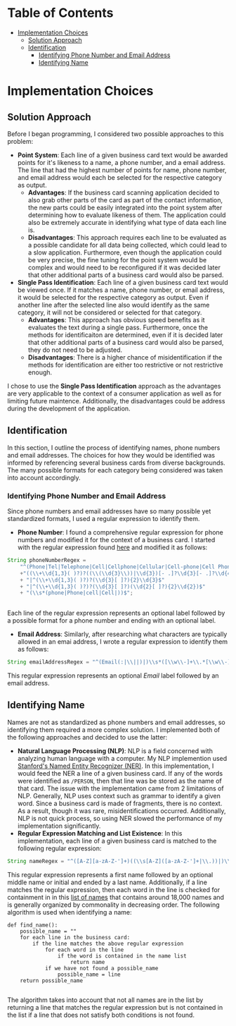 # Table of Contents
- [Implementation Choices](#ImplementChoice)
  - [Solution Approach](##Approach)
  - [Identification](#Identification)
  	- [Identifying Phone Number and Email Address](###PhoneEmail)
  	- [Identifying Name](###Name)

# Implementation Choices
## Solution Approach
Before I began programming, I considered two possible approaches to this problem:
- **Point System**: Each line of a given business card text would be awarded points for it's likeness to a name, a phone number, and a email address. The line that had the highest number of points for name, phone number, and email address would each be selected for the respective category as output. 
  - **Advantages**: If the business card scanning application decided to also grab other parts of the card as part of the contact information, the new parts could be easily integrated into the point system after determining how to evaluate likeness of them. The application could also be extremely accurate in identifying what type of data each line is.
  - **Disadvantages**: This approach requires each line to be evaluated as a possible candidate for all data being collected, which could lead to a slow application. Furthermore, even though the application could be very precise, the fine tuning for the point system would be complex and would need to be reconfigured if it was decided later that other additional parts of a business card would also be parsed.
- **Single Pass Identification**: Each line of a given business card text would be viewed once. If it matches a name, phone number, or email address, it would be selected for the respective category as output. Even if another line after the selected line also would identify as the same category, it will not be considered or selected for that category. 
  - **Advantages**: This approach has obvious speed benefits as it evaluates the text during a single pass. Furthermore, once the methods for identificaiton are determined, even if it is decided later that other additional parts of a business card would also be parsed, they do not need to be adjusted. 
  - **Disadvantages**: There is a higher chance of misidentification if the methods for identification are either too restrictive or not restrictive enough. 

I chose to use the **Single Pass Identification** approach as the advantages are very applicable to the context of a consumer application as well as for limiting future maintence. Additionally, the disadvantages could be address during the development of the application. 
## Identification
In this section, I outline the process of identifying names, phone numbers and email addresses. The choices for how they would be identified was informed by referencing several business cards from diverse backgrounds. The many possible formats for each category being considered was taken into account accordingly. 
### Identifying Phone Number and Email Address
Since phone numbers and email addresses have so many possible yet standardized formats, I used a regular expression to identify them. 
- **Phone Number**: I found a comprehensive regular expression for phone numbers and modified it for the context of a business card. I started with the regular expression found [here](https://www.baeldung.com/java-regex-validate-phone-numbers) and modified it as follows: 
```java
String phoneNumberRegex = 
	"^(Phone|Tel|Telephone|Cell|Cellphone|Cellular|Cell-phone|Cell Phone|Cell phone|Mobile|Mobile Phone|)\\s*(:|\\||)\\s*"
	+"((\\+\\d{1,3}( )?)?((\\(\\d{3}\\))|\\d{3})[- .]?\\d{3}[- .]?\\d{4}$" 
	+ "|^(\\+\\d{1,3}( )?)?(\\d{3}[ ]?){2}\\d{3}$" 
	+ "|^(\\+\\d{1,3}( )?)?(\\d{3}[ ]?)(\\d{2}[ ]?){2}\\d{2})$"
	+ "(\\s*(phone|Phone|cell|Cell|))$";
	
```
Each line of the regular expression represents an optional label followed by a possible format for a phone number and ending with an optional label. 

- **Email Address**: Similarly, after researching what characters are typically allowed in an emai address, I wrote a regular expression to identify them as follows: 
```java
String emailAddressRegex = "^(Email(:|\\||)|)\\s*([\\w\\-]+\\.*[\\w\\-]+)@([\\w\\-]+)((\\.(\\w){2,})+)$";

```
This regular expression represents an optional _Email_ label followed by an email address.
## Identifying Name
Names are not as standardized as phone numbers and email addresses, so identifying them required a more complex solution. I implemented both of the following approaches and decided to use the latter: 
- **Natural Language Processing (NLP)**: NLP is a field concerned with analyzing human language with a computer. My NLP implemention used [Stanford's Named Entity Recognizer (NER)](https://nlp.stanford.edu/software/CRF-NER.html). In this implementation, I would feed the NER a line of a given business card. If any of the words were identified as `/PERSON`, then that line was be stored as the name of that card. The issue with the implementation came from 2 limitations of NLP. Generally, NLP uses context such as grammar to identify a given word. Since a business card is made of fragments, there is no context. As a result, though it was rare, misidentifications occurred. Additionally, NLP is not quick process, so using NER slowed the performance of my implementation significantly. 
- **Regular Expression Matching and List Existence**: In this implementation, each line of a given business card is matched to the following regular expression: 
```java
String nameRegex = "^([A-Z][a-zA-Z-']+)((\\s[A-Z]([a-zA-Z-']+|\\.))|)\\s([A-Z][a-zA-Z-']+)$";
```
This regular expression represents a first name followed by an optional middle name or initial and ended by a last name. Additionally, if a line matches the regular expression, then each word in the line is checked for containment in in this [list of names](https://www.usna.edu/Users/cs/roche/courses/s15si335/proj1/files.php%3Ff=names.txt.html) that contains around 18,000 names and is generally organized by commonality in decreasing order. The following algorithm is used when identifying a name: 
``` PROGRAM
def find_name():
	possible_name = ""
	for each line in the business card:
		if the line matches the above regular expression
			for each word in the line
				if the word is contained in the name list
					return name
			if we have not found a possible_name
				possible_name = line
	return possible_name
	
```
The algorithm takes into account that not all names are in the list by returning a line that matches the regular expression but is not contained in the list if a line that does not satisfy both conditions is not found. 
